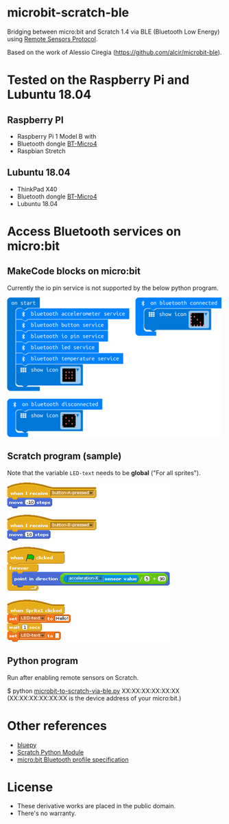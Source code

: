 # microbit-scratch-ble
Bridging between micro:bit and Scratch 1.4 via BLE (Bluetooth Low Energy) using [Remote Sensors Protocol](https://en.scratch-wiki.info/wiki/Remote_Sensors_Protocol).

Based on the work of Alessio Ciregia (https://github.com/alcir/microbit-ble).

# Tested on the Raspberry Pi and Lubuntu 18.04
## Raspberry PI
- Raspberry Pi 1 Model B with 
- Bluetooth dongle [BT-Micro4](https://www.planex.co.jp/products/bt-micro4/)
- Raspbian Stretch
## Lubuntu 18.04
- ThinkPad X40
- Bluetooth dongle [BT-Micro4](https://www.planex.co.jp/products/bt-micro4/)
- Lubuntu 18.04

# Access Bluetooth services on micro:bit
## MakeCode blocks on micro:bit
Currently the io pin service is not supported by the below python program.

<img alt="Makecode blocks" src="/makecode.png" width=500px>

## Scratch program (sample)
Note that the variable `LED-text` needs to be __global__ ("For all sprites").

![Scratch program](/scratch.gif)

## Python program
Run after enabling remote sensors on Scratch.

$ python [microbit-to-scratch-via-ble.py](/microbit-to-scratch-via-ble.py) XX:XX:XX:XX:XX:XX  
(XX:XX:XX:XX:XX:XX is the device address of your micro:bit.)

# Other references
- [bluepy](https://github.com/IanHarvey/bluepy)
- [Scratch Python Module](https://www.wyre-it.co.uk/py-scratch/)
- [micro:bit Bluetooth profile specification](https://lancaster-university.github.io/microbit-docs/resources/bluetooth/bluetooth_profile.html)

# License
- These derivative works are placed in the public domain.
- There's no warranty.
